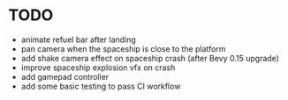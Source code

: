 TODO
====

* animate refuel bar after landing
* pan camera when the spaceship is close to the platform
* add shake camera effect on spaceship crash (after Bevy 0.15 upgrade)
* improve spaceship explosion vfx on crash
* add gamepad controller
* add some basic testing to pass CI workflow
